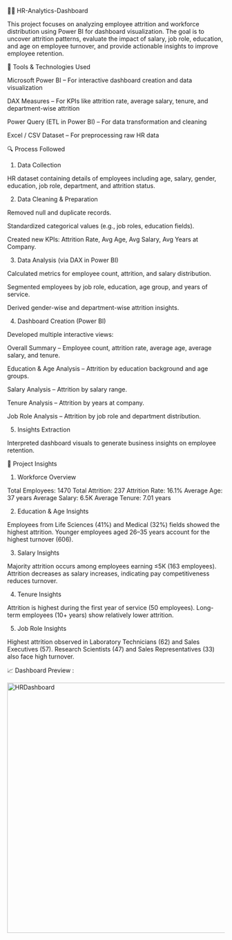 👩‍💼 HR-Analytics-Dashboard

This project focuses on analyzing employee attrition and workforce distribution using Power BI for dashboard visualization. The goal is to uncover attrition patterns, evaluate the impact of salary, job role, education, and age on employee turnover, and provide actionable insights to improve employee retention.

🧰 Tools & Technologies Used

Microsoft Power BI – For interactive dashboard creation and data visualization

DAX Measures – For KPIs like attrition rate, average salary, tenure, and department-wise attrition

Power Query (ETL in Power BI) – For data transformation and cleaning

Excel / CSV Dataset – For preprocessing raw HR data

🔍 Process Followed

1. Data Collection

HR dataset containing details of employees including age, salary, gender, education, job role, department, and attrition status.

2. Data Cleaning & Preparation

Removed null and duplicate records.

Standardized categorical values (e.g., job roles, education fields).

Created new KPIs: Attrition Rate, Avg Age, Avg Salary, Avg Years at Company.

3. Data Analysis (via DAX in Power BI)

Calculated metrics for employee count, attrition, and salary distribution.

Segmented employees by job role, education, age group, and years of service.

Derived gender-wise and department-wise attrition insights.

4. Dashboard Creation (Power BI)

Developed multiple interactive views:

Overall Summary – Employee count, attrition rate, average age, average salary, and tenure.

Education & Age Analysis – Attrition by education background and age groups.

Salary Analysis – Attrition by salary range.

Tenure Analysis – Attrition by years at company.

Job Role Analysis – Attrition by job role and department distribution.

5. Insights Extraction

Interpreted dashboard visuals to generate business insights on employee retention.

🧠 Project Insights
1. Workforce Overview

Total Employees: 1470
Total Attrition: 237
Attrition Rate: 16.1%
Average Age: 37 years
Average Salary: 6.5K
Average Tenure: 7.01 years

2. Education & Age Insights

Employees from Life Sciences (41%) and Medical (32%) fields showed the highest attrition.
Younger employees aged 26–35 years account for the highest turnover (606).

3. Salary Insights

Majority attrition occurs among employees earning ≤5K (163 employees).
Attrition decreases as salary increases, indicating pay competitiveness reduces turnover.

4. Tenure Insights

Attrition is highest during the first year of service (50 employees).
Long-term employees (10+ years) show relatively lower attrition.

5. Job Role Insights

Highest attrition observed in Laboratory Technicians (62) and Sales Executives (57).
Research Scientists (47) and Sales Representatives (33) also face high turnover.

📈 Dashboard Preview :

<img width="976" height="579" alt="HRDashboard" src="https://github.com/user-attachments/assets/deeb24f3-1a27-4969-9a79-a1db980f9917" />
